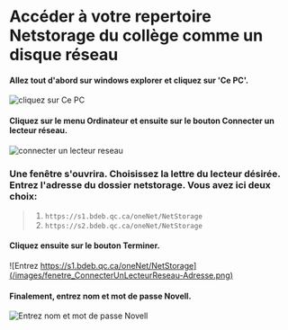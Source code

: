 # Accéder à votre repertoire Netstorage du collège comme un disque réseau

#### Allez tout d'abord sur windows explorer et cliquez sur '**Ce PC**'.
![cliquez sur Ce PC](/images/fenetre_CePC.png)

#### Cliquez sur le menu **Ordinateur** et ensuite sur le bouton **Connecter un lecteur réseau**.
![connecter un lecteur reseau](/images/fenetre_ConnecterUnLecteurReseau.png)

### Une fenêtre s'ouvrira. Choisissez la lettre du lecteur désirée. Entrez l'adresse du dossier netstorage. Vous avez ici deux choix:
> 1. `https://s1.bdeb.qc.ca/oneNet/NetStorage`
> 2. `https://s2.bdeb.qc.ca/oneNet/NetStorage`
#### Cliquez ensuite sur le bouton **Terminer**.
![Entrez https://s1.bdeb.qc.ca/oneNet/NetStorage](/images/fenetre_ConnecterUnLecteurReseau-Adresse.png)

#### Finalement, entrez nom et mot de passe Novell.
![Entrez nom et mot de passe Novell](/images/fenetre_ConnecterUnLecteurReseau-mdp.png)
